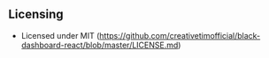 ## Licensing

- Licensed under MIT (https://github.com/creativetimofficial/black-dashboard-react/blob/master/LICENSE.md)

